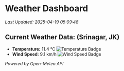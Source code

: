 
# Weather Dashboard

_Last Updated: 2025-04-19 05:09:48_

## Current Weather Data: (Srinagar, JK)
- **Temperature:** 11.4 °C ![Temperature Badge](https://img.shields.io/badge/Temperature-Low%20Temp-blue)
- **Wind Speed:** 9.1 km/h ![Wind Speed Badge](https://img.shields.io/badge/Wind%20Speed-Light%20Wind-blue)

*Powered by Open-Meteo API*
